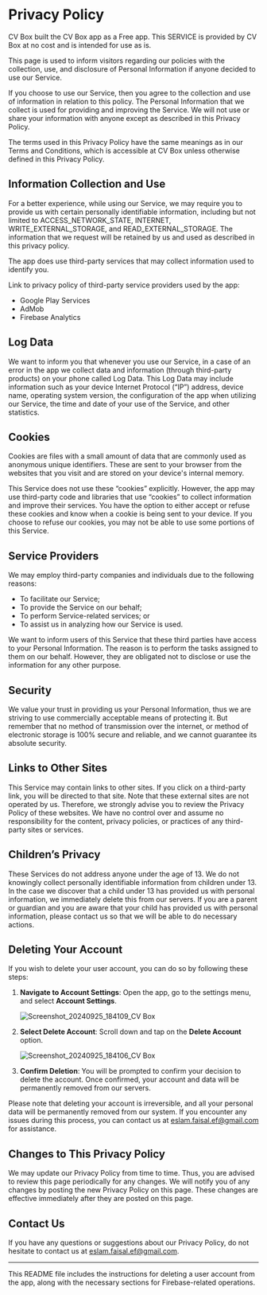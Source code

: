 # Privacy Policy

CV Box built the CV Box app as a Free app. This SERVICE is provided by CV Box at no cost and is intended for use as is.

This page is used to inform visitors regarding our policies with the collection, use, and disclosure of Personal Information if anyone decided to use our Service.

If you choose to use our Service, then you agree to the collection and use of information in relation to this policy. The Personal Information that we collect is used for providing and improving the Service. We will not use or share your information with anyone except as described in this Privacy Policy.

The terms used in this Privacy Policy have the same meanings as in our Terms and Conditions, which is accessible at CV Box unless otherwise defined in this Privacy Policy.

## Information Collection and Use

For a better experience, while using our Service, we may require you to provide us with certain personally identifiable information, including but not limited to ACCESS_NETWORK_STATE, INTERNET, WRITE_EXTERNAL_STORAGE, and READ_EXTERNAL_STORAGE. The information that we request will be retained by us and used as described in this privacy policy.

The app does use third-party services that may collect information used to identify you.

Link to privacy policy of third-party service providers used by the app:

- Google Play Services
- AdMob
- Firebase Analytics

## Log Data

We want to inform you that whenever you use our Service, in a case of an error in the app we collect data and information (through third-party products) on your phone called Log Data. This Log Data may include information such as your device Internet Protocol (“IP”) address, device name, operating system version, the configuration of the app when utilizing our Service, the time and date of your use of the Service, and other statistics.

## Cookies

Cookies are files with a small amount of data that are commonly used as anonymous unique identifiers. These are sent to your browser from the websites that you visit and are stored on your device's internal memory.

This Service does not use these “cookies” explicitly. However, the app may use third-party code and libraries that use “cookies” to collect information and improve their services. You have the option to either accept or refuse these cookies and know when a cookie is being sent to your device. If you choose to refuse our cookies, you may not be able to use some portions of this Service.

## Service Providers

We may employ third-party companies and individuals due to the following reasons:

- To facilitate our Service;
- To provide the Service on our behalf;
- To perform Service-related services; or
- To assist us in analyzing how our Service is used.

We want to inform users of this Service that these third parties have access to your Personal Information. The reason is to perform the tasks assigned to them on our behalf. However, they are obligated not to disclose or use the information for any other purpose.

## Security

We value your trust in providing us your Personal Information, thus we are striving to use commercially acceptable means of protecting it. But remember that no method of transmission over the internet, or method of electronic storage is 100% secure and reliable, and we cannot guarantee its absolute security.

## Links to Other Sites

This Service may contain links to other sites. If you click on a third-party link, you will be directed to that site. Note that these external sites are not operated by us. Therefore, we strongly advise you to review the Privacy Policy of these websites. We have no control over and assume no responsibility for the content, privacy policies, or practices of any third-party sites or services.

## Children’s Privacy

These Services do not address anyone under the age of 13. We do not knowingly collect personally identifiable information from children under 13. In the case we discover that a child under 13 has provided us with personal information, we immediately delete this from our servers. If you are a parent or guardian and you are aware that your child has provided us with personal information, please contact us so that we will be able to do necessary actions.

## Deleting Your Account

If you wish to delete your user account, you can do so by following these steps:

1. **Navigate to Account Settings**: 
   Open the app, go to the settings menu, and select **Account Settings**.

   ![Screenshot_20240925_184109_CV Box](https://github.com/user-attachments/assets/358d764b-070d-421a-a514-b086eb3f6ca7)

2. **Select Delete Account**:
   Scroll down and tap on the **Delete Account** option.

   ![Screenshot_20240925_184106_CV Box](https://github.com/user-attachments/assets/02d7f863-d37e-4dec-859c-d3969ae4f67c)

3. **Confirm Deletion**:
   You will be prompted to confirm your decision to delete the account. Once confirmed, your account and data will be permanently removed from our servers.

Please note that deleting your account is irreversible, and all your personal data will be permanently removed from our system. If you encounter any issues during this process, you can contact us at eslam.faisal.ef@gmail.com for assistance.

## Changes to This Privacy Policy

We may update our Privacy Policy from time to time. Thus, you are advised to review this page periodically for any changes. We will notify you of any changes by posting the new Privacy Policy on this page. These changes are effective immediately after they are posted on this page.

## Contact Us

If you have any questions or suggestions about our Privacy Policy, do not hesitate to contact us at eslam.faisal.ef@gmail.com.

---

This README file includes the instructions for deleting a user account from the app, along with the necessary sections for Firebase-related operations.
